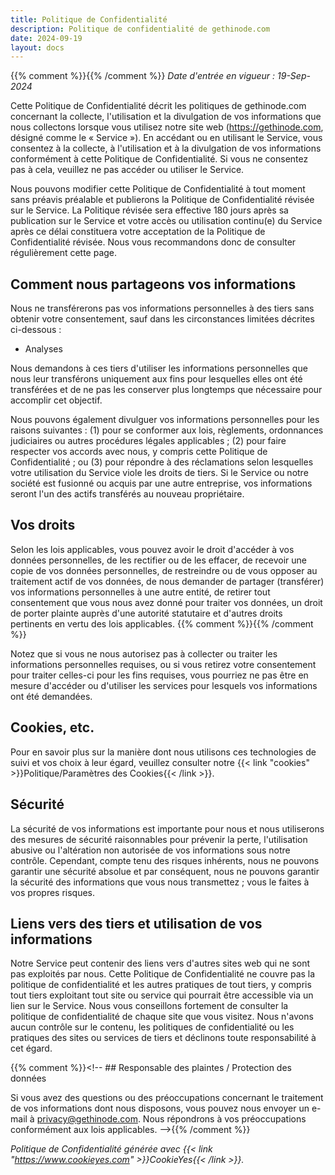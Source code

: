 ```yaml
---
title: Politique de Confidentialité
description: Politique de confidentialité de gethinode.com
date: 2024-09-19
layout: docs
---
```

{{% comment %}}<!-- markdownlint-disable MD036 -->{{% /comment %}}
*Date d'entrée en vigueur : 19-Sep-2024*

Cette Politique de Confidentialité décrit les politiques de gethinode.com concernant la collecte, l'utilisation et la divulgation de vos informations que nous collectons lorsque vous utilisez notre site web (https://gethinode.com, désigné comme le « Service »). En accédant ou en utilisant le Service, vous consentez à la collecte, à l'utilisation et à la divulgation de vos informations conformément à cette Politique de Confidentialité. Si vous ne consentez pas à cela, veuillez ne pas accéder ou utiliser le Service.

Nous pouvons modifier cette Politique de Confidentialité à tout moment sans préavis préalable et publierons la Politique de Confidentialité révisée sur le Service. La Politique révisée sera effective 180 jours après sa publication sur le Service et votre accès ou utilisation continu(e) du Service après ce délai constituera votre acceptation de la Politique de Confidentialité révisée. Nous vous recommandons donc de consulter régulièrement cette page.

## Comment nous partageons vos informations

Nous ne transférerons pas vos informations personnelles à des tiers sans obtenir votre consentement, sauf dans les circonstances limitées décrites ci-dessous :

- Analyses

Nous demandons à ces tiers d'utiliser les informations personnelles que nous leur transférons uniquement aux fins pour lesquelles elles ont été transférées et de ne pas les conserver plus longtemps que nécessaire pour accomplir cet objectif.

Nous pouvons également divulguer vos informations personnelles pour les raisons suivantes : (1) pour se conformer aux lois, règlements, ordonnances judiciaires ou autres procédures légales applicables ; (2) pour faire respecter vos accords avec nous, y compris cette Politique de Confidentialité ; ou (3) pour répondre à des réclamations selon lesquelles votre utilisation du Service viole les droits de tiers. Si le Service ou notre société est fusionné ou acquis par une autre entreprise, vos informations seront l'un des actifs transférés au nouveau propriétaire.

## Vos droits

Selon les lois applicables, vous pouvez avoir le droit d'accéder à vos données personnelles, de les rectifier ou de les effacer, de recevoir une copie de vos données personnelles, de restreindre ou de vous opposer au traitement actif de vos données, de nous demander de partager (transférer) vos informations personnelles à une autre entité, de retirer tout consentement que vous nous avez donné pour traiter vos données, un droit de porter plainte auprès d'une autorité statutaire et d'autres droits pertinents en vertu des lois applicables. {{% comment %}}<!-- Pour exercer ces droits, vous pouvez nous écrire à privacy@gethinode.com. Nous répondrons à votre demande conformément aux lois applicables. -->{{% /comment %}}

Notez que si vous ne nous autorisez pas à collecter ou traiter les informations personnelles requises, ou si vous retirez votre consentement pour traiter celles-ci pour les fins requises, vous pourriez ne pas être en mesure d'accéder ou d'utiliser les services pour lesquels vos informations ont été demandées.

## Cookies, etc.

Pour en savoir plus sur la manière dont nous utilisons ces technologies de suivi et vos choix à leur égard, veuillez consulter notre {{< link "cookies" >}}Politique/Paramètres des Cookies{{< /link >}}.

## Sécurité

La sécurité de vos informations est importante pour nous et nous utiliserons des mesures de sécurité raisonnables pour prévenir la perte, l'utilisation abusive ou l'altération non autorisée de vos informations sous notre contrôle. Cependant, compte tenu des risques inhérents, nous ne pouvons garantir une sécurité absolue et par conséquent, nous ne pouvons garantir la sécurité des informations que vous nous transmettez ; vous le faites à vos propres risques.

## Liens vers des tiers et utilisation de vos informations

Notre Service peut contenir des liens vers d'autres sites web qui ne sont pas exploités par nous. Cette Politique de Confidentialité ne couvre pas la politique de confidentialité et les autres pratiques de tout tiers, y compris tout tiers exploitant tout site ou service qui pourrait être accessible via un lien sur le Service. Nous vous conseillons fortement de consulter la politique de confidentialité de chaque site que vous visitez. Nous n'avons aucun contrôle sur le contenu, les politiques de confidentialité ou les pratiques des sites ou services de tiers et déclinons toute responsabilité à cet égard.

{{% comment %}}<!-- ## Responsable des plaintes / Protection des données

Si vous avez des questions ou des préoccupations concernant le traitement de vos informations dont nous disposons, vous pouvez nous envoyer un e-mail à privacy@gethinode.com. Nous répondrons à vos préoccupations conformément aux lois applicables. -->{{% /comment %}}

*Politique de Confidentialité générée avec {{< link "https://www.cookieyes.com" >}}CookieYes{{< /link >}}.*
